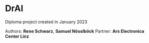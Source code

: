 # DrAI

Diploma project created in January 2023

Authors: **Rene Schwarz**, **Samuel Nösslböck**
Partner: **Ars Electronica Center Linz** 